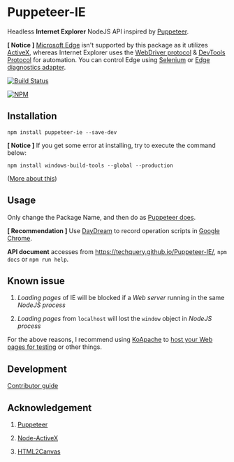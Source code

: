 # Puppeteer-IE

Headless **Internet Explorer** NodeJS API inspired by [Puppeteer](https://pptr.dev/).

**[ Notice ]**
[Microsoft Edge](https://www.microsoft.com/en-us/windows/microsoft-edge) isn't supported by this package as it utilizes
[ActiveX](https://msdn.microsoft.com/en-us/library/windows/desktop/ms693753), whereas Internet Explorer uses the
[WebDriver protocol](https://developer.microsoft.com/en-us/microsoft-edge/tools/webdriver/) &
[DevTools Protocol](https://docs.microsoft.com/en-us/microsoft-edge/devtools-protocol/) for automation.
You can control Edge using [Selenium](http://seleniumhq.github.io/selenium/docs/api/javascript/) or
[Edge diagnostics adapter](https://github.com/Microsoft/edge-diagnostics-adapter).

[![Build Status](https://dev.azure.com/shiy2008/shiy2008/_apis/build/status/TechQuery.Puppeteer-IE?branchName=master)](https://dev.azure.com/shiy2008/shiy2008/_build/latest?definitionId=1?branchName=master)

[![NPM](https://nodei.co/npm/puppeteer-ie.png?downloads=true&downloadRank=true&stars=true)](https://nodei.co/npm/puppeteer-ie/)



## Installation

```Shell
npm install puppeteer-ie --save-dev
```

**[ Notice ]**  If you get some error at installing, try to execute the command below:

```Shell
npm install windows-build-tools --global --production
```
([More about this](https://github.com/nodejs/node-gyp#option-1))



## Usage

Only change the Package Name, and then do as [Puppeteer does](https://pptr.dev/#?product=Puppeteer&version=v1.5.0).

**[ Recommendation ]**  Use [DayDream](https://github.com/segmentio/daydream) to record operation scripts in [Google Chrome](https://www.google.com/chrome/).

**API document** accesses from https://techquery.github.io/Puppeteer-IE/, `npm docs` or `npm run help`.



## Known issue

 1. *Loading pages* of IE will be blocked if a *Web server* running in the same *NodeJS process*

 2. *Loading pages* from `localhost` will lost the `window` object in *NodeJS process*

For the above reasons, I recommend using [KoApache](https://www.npmjs.com/package/koapache) to [host your Web pages for testing](https://github.com/TechQuery/Puppeteer-IE/blob/master/test/Page.js#L19) or other things.



## Development

[Contributor guide](https://github.com/TechQuery/Puppeteer-IE/blob/master/Contributing.md)



## Acknowledgement

 1. [Puppeteer](https://github.com/GoogleChrome/puppeteer)

 2. [Node-ActiveX](https://github.com/durs/node-activex)

 3. [HTML2Canvas](http://html2canvas.hertzen.com/)
